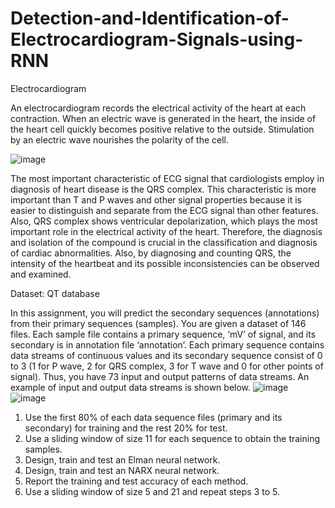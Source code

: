 # Detection-and-Identification-of-Electrocardiogram-Signals-using-RNN
Electrocardiogram

An electrocardiogram records the electrical activity of the heart at each contraction. When an electric wave is generated in the heart, the inside of the heart cell quickly becomes positive relative to the outside. Stimulation by an electric wave nourishes the polarity of the cell.

![image](https://github.com/razimasoodi/Detection-and-Identification-of-Electrocardiogram-Signals-using-RNN/assets/170275013/3c2e5d5e-a0f5-47f8-b2be-7dd6068ec6ff)

The most important characteristic of ECG signal that cardiologists employ in diagnosis of heart disease is the QRS complex. This characteristic is more important than T and P waves and other signal properties because it is easier to distinguish and separate from the ECG signal than other
features. Also, QRS complex shows ventricular depolarization, which plays the most important role in the electrical activity of the heart. Therefore, the diagnosis and isolation of the compound is crucial in the classification and diagnosis of cardiac abnormalities. Also, by diagnosing and counting QRS, the intensity of the heartbeat and its possible inconsistencies can be observed and examined.

Dataset: QT database

In this assignment, you will predict the secondary sequences (annotations) from their primary sequences (samples). You are given a dataset of 146 files. Each sample file contains a primary sequence, ‘mV’ of signal, and its secondary is in annotation file ‘annotation’. Each primary sequence contains data streams of continuous values and its secondary sequence consist of 0 to 3 (1 for P wave, 2 for QRS complex, 3 for T wave and 0 for other points of signal). Thus, you have 73 input and output patterns of data streams. An example of input and output data streams is shown below.
![image](https://github.com/razimasoodi/Detection-and-Identification-of-Electrocardiogram-Signals-using-RNN/assets/170275013/ae886621-0e46-46e8-acd4-9b18b4233111)
![image](https://github.com/razimasoodi/Detection-and-Identification-of-Electrocardiogram-Signals-using-RNN/assets/170275013/bab5158c-a5fc-44dd-a037-7a0b74b5d385)

1. Use the first 80% of each data sequence files (primary and its secondary) for training and the rest 20% for test.
2. Use a sliding window of size 11 for each sequence to obtain the training samples.
3. Design, train and test an Elman neural network.
4. Design, train and test an NARX neural network.
5. Report the training and test accuracy of each method.
6. Use a sliding window of size 5 and 21 and repeat steps 3 to 5.


